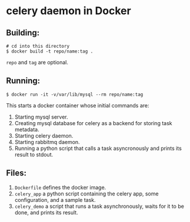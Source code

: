 # celery daemon in Docker

## Building:

```
# cd into this directory
$ docker build -t repo/name:tag .
```

`repo` and `tag` are optional.

## Running:

```
$ docker run -it -v/var/lib/mysql --rm repo/name:tag
```

This starts a docker container whose initial commands are:
1. Starting mysql server.
1. Creating mysql database for celery as a backend for storing task metadata.
1. Starting celery daemon.
1. Starting rabbitmq daemon.
1. Running a python script that calls a task asyncronously and prints its result to stdout.

## Files:

1. `Dockerfile` defines the docker image.
1. `celery_app` a python script containing the celery app, some configuration, and a sample task.
1. `celery_demo` a script that runs a task asynchronously, waits for it to be done, and prints its result.

